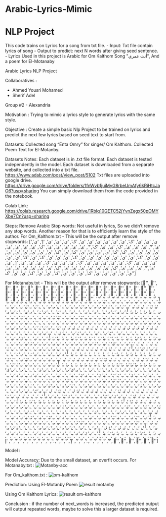 # Arabic-Lyrics-Mimic
# NLP Project 
This code trains on Lyrics for a song from txt file. - Input: Txt file contain lyrics of song - Output to predict: next N words after giving seed sentence. - Lyrics Used in this project is Arabic for Om Kalthom Song "أنت عمري", And a poem for El-Motanaby

Arabic Lyrics NLP Project

Collaboratives : 
- Ahmed Yousri Mohamed
- Sherif Adel

Group #2 - Alexandria 

Motivation : 
Trying to mimic a lyrics style to generate lyrics with the same style.   

Objective : 
Create a simple basic Nlp Project to be trained on lyrics and predict the next few lyrics based on seed text to start from.

Datasets: 
Collected song “Enta Omry” for singer/ Om Kalthom.
Collected Poem Text for El-Motanby.

Datasets Notes:
Each dataset is in .txt file format.
Each dataset is tested independently in the model.
Each dataset is downloaded from a separate website, and collected into a txt file.
https://www.adab.com/post/view_post/5102
Txt files are uploaded into google drive.
https://drive.google.com/drive/folders/1fnWvb1juiMyG8rbeUmAfy6kRiHtcJaO6?usp=sharing
You can simply download them from the code provided in the notebook. 
 
Colab Link: https://colab.research.google.com/drive/1Rblq10GETC52jYvnZegx50pOMYXbe7Cn?usp=sharing





Steps:
Remove Arabic Stop words:
Not useful in lyrics, So we didn’t remove any stop words. Another reason for that is to efficiently learn the style of the author.
For Om_Kalthom.txt - This will be the output after remove stopwords:
['ی', 'ی', 'ی', 'ک', 'ی', 'ی', 'ی', 'ی', 'ی', 'ی', 'ک', 'ی', 'ی', 'ی', 'إ', 'ی', 'ی', 'ّ', 'ی', 'ی', 'ی', 'ک', 'ی', 'ی', 'ک', 'ّ', 'ی', 'ی', 'ی', 'ی', 'ی', 'ک', 'ی', 'ی', 'ی', 'ی', 'ی', 'ی', 'ی', 'ی', 'ک', 'ک', 'ی', 'ی', 'ی', 'ی', 'ک', 'ی', 'ک', 'ی', 'ی', 'ی', 'ی', 'ی', 'ی', 'ی', 'ی', 'ک', 'ی', 'ی', 'ی', 'ی', 'ی', 'ی', 'ی', 'ک', 'ی', 'ی', 'ی', 'ک', 'ی', 'ک', 'ی', 'ی', 'ی', 'ی', 'ی', 'ک', 'ی', 'ی', 'ی', 'ی', 'ی', 'ک', 'ی', 'ی', 'ی', 'ک', 'ی', 'ی', 'ی', 'إ', 'ی', 'ی', 'ّ', 'ی', 'ی', 'ی', 'ک', 'ی', 'ی', 'ی', 'ی', 'ی', 'ی', 'ک', 'ی', 'ی', 'ی', 'ی', 'ی', 'ی', 'ی', 'ی', 'ی', 'ی', 'ی', 'ک', 'ی', 'ی', 'ی', 'ک', 'ی', 'ی', 'ک', 'ی', 'ی', 'ک']

For Motanaby.txt - This will be the output after remove stopwords:
['َ', 'َ', 'ّ', 'َ', 'ْ', 'ُ', 'ّ', 'ْ', 'َ', 'ْ', 'ُ', 'ُ', 'َ', 'ِ', 'ُ', 'َ', 'َ', 'ْ', 'ِ', 'ْ', 'َ', 'ِ', 'َ', 'ُ', 'َ', 'َ', 'ُ', 'ُ', 'َ', 'ّ', 'ِ', 'ُ', 'ُ', 'ّ', 'ً', 'َ', 'ْ', 'َ', 'َ', 'َ', 'َ', 'َ', 'َ', 'ّ', 'ُ', 'ّ', 'َ', 'ِ', 'ّ', 'ْ', 'ِ', 'ُ', 'َ', 'ُ', 'إ', 'ْ', 'َ', 'َ', 'َ', 'ْ', 'َ', 'ُ', 'َ', 'ُ', 'ّ', 'ٌ', 'ِ', 'ُ', 'ّ', 'ِ', 'ِ', 'َ', 'َ', 'ْ', 'َ', 'ّ', 'ِ', 'َ', 'ْ', 'ِ', 'ُ', 'ّ', 'َ', 'ْ', 'َ', 'ِ', 'ُ', 'ُ', 'ْ', 'ُ', 'ُ', 'َ', 'ُ', 'ُ', 'ُ', 'ِ', 'ْ', 'ِ', 'ُ', 'ْ', 'َ', 'َ', 'ٌ', 'َ', 'َ', 'َ', 'ْ', 'ُ', 'إ', 'َ', 'ْ', 'ِ', 'َ', 'ّ', 'ُ', 'ُ', 'َ', 'ُ', 'َ', 'ْ', 'َ', 'َ', 'َ', 'ِ', 'ُ', 'ّ', 'ِ', 'ِ', 'َ', 'َ', 'َ', 'َ', 'ِ', 'ّ', 'َ', 'ُ', 'َ', 'ْ', 'ُ', 'َ', 'ُ', 'ّ', 'َ', 'ّ', 'ْ', 'َ', 'ُ', 'َ', 'َ', 'ٌ', 'َ', 'ّ', 'ِ', 'َ', 'ٌ', 'َ', 'ّ', 'ِ', 'ِ', 'َ', 'ُ', 'َ', 'َ', 'ُ', 'ْ', 'ِ', 'َ', 'ْ', 'ْ', 'َ', 'َ', 'َ', 'َ', 'ُ', 'َ', 'ْ', 'َ', 'ُ', 'ُ', 'َ', 'ُ', 'َ', 'َ', 'َ', 'َ', 'َ', 'َ', 'َ', 'ً', 'َ', 'َ', 'َ', 'َ', 'ُ', 'َ', 'ُ', 'ِ', 'َ', 'ُ', 'َ', 'ٌ', 'َ', 'َ', 'َ', 'ُ', 'ُ', 'ّ', 'َ', 'ُ', 'ْ', 'َ', 'َ', 'ْ', 'ً', 'ْ', 'َ', 'َ', 'َ', 'َ', 'ً', 'َ', 'َ', 'ّ', 'َ', 'ْ', 'ِ', 'َ', 'َ', 'ِ', 'ِ', 'ِ', 'َ', 'ُ', 'َ', 'َ', 'ْ', 'َ', 'َ', 'ْ', 'ُ', 'ُ', 'ُ', 'ّ', 'ُ', 'ْ', 'َ', 'َ', 'ٍ', 'َ', 'َ', 'َ', 'َ', 'ْ', 'َ', 'ِ', 'ْ', 'ٌ', 'إ', 'َ', 'َ', 'ُ', 'َ', 'َ', 'َ', 'َ', 'َ', 'ً', 'ُ', 'ْ', 'ً', 'ِ', 'َ', 'َ', 'َ', 'ٍ', 'َ', 'َ', 'َ', 'ْ', 'ِ', 'ِ', 'ُ', 'ِ', 'ْ', 'ِ', 'َ', 'ّ', 'ِ', 'ُ', 'َ', 'َ', 'ّ', 'ِ', 'إ', 'ّ', 'ُ', 'َ', 'َ', 'َ', 'ِ', 'ُ', 'َ', 'َ', 'ْ', 'ُ', 'َ', 'َ', 'ُ', 'ُ', 'ِ', 'ُ', 'َ', 'َ', 'ٍ', 'ِ', 'ْ', 'َ', 'ِ', 'َ', 'ً', 'َ', 'َ', 'ّ', 'َ', 'ُ', 'َ', 'َ', 'ُ', 'َ', 'َ', 'ْ', 'ِ', 'َ', 'ُ', 'ّ', 'ْ', 'َ', 'ِ', 'َ', 'ِ', 'ِ', 'ِ', 'إ', 'ْ', 'َ', 'َ', 'ْ', 'ِ', 'ْ', 'َ', 'ُ', 'ْ', 'ُ', 'َ', 'ّ', 'ُ', 'َ', 'ُ', 'َ', 'ْ', 'َ', 'ُ', 'َ', 'ُ', 'ّ', 'ْ', 'َ', 'ّ', 'َ', 'ِ', 'ُ', 'ّ', 'َ', 'ُ', 'َ', 'ْ', 'َ', 'ْ', 'َ', 'ِ', 'َ', 'َ', 'ُ', 'َ', 'َ', 'َ', 'َ', 'ْ', 'َ', 'إ', 'َ', 'َ', 'ْ', 'َ', 'َ', 'ْ', 'َ', 'ِ', 'َ', 'ْ', 'ِ', 'َ', 'َ', 'ُ', 'َ', 'ُ', 'ِ', 'ْ', 'َ', 'ُ', 'ُ', 'َ', 'ْ', 'َ', 'َ', 'ِ', 'ِ', 'َ', 'َ', 'َ', 'ْ', 'َ', 'ُ', 'َ', 'ْ', 'ُ', 'َ', 'ّ', 'َ', 'َ', 'ْ', 'َ', 'ِ', 'ُ', 'َ', 'ِ', 'ٍ', 'َ', 'ّ', 'ُ', 'َ', 'ْ', 'ِ', 'ِ', 'َ', 'ِ', 'َ', 'َ', 'ْ', 'َ', 'ٌ', 'َ', 'ّ', 'َ', 'ٌ', 'َ', 'َ', 'ُ', 'إ', 'َ', 'ْ', 'َ', 'ُ', 'ُ', 'َ', 'ّ', 'ْ', 'ِ', 'ِ', 'َ', 'ً', 'َ', 'َ', 'ُ', 'ّ', 'ّ', 'ّ', 'ّ', 'ْ', 'َ', 'َ', 'ْ', 'َ', 'ِ', 'ُ', 'َ', 'ُ', 'ْ', 'َ', 'ٍ', 'ُ', 'ْ', 'َ', 'َ', 'ّ', 'َ', 'ِ', 'َ', 'ْ', 'ُ', 'َ', 'َ', 'َ', 'ٍ', 'َ', 'ْ', 'ُ', 'َ', 'َ', 'ُ', 'ِ', 'ُ', 'ّ', 'ِ', 'ِ', 'ٌ', 'َ', 'ِ', 'َ', 'ٌ', 'َ', 'ِ', 'ْ', 'ُ', 'ُ', 'َ', 'ُ', 'ُ', 'َ', 'ّ', 'ُ', 'َ', 'َ', 'َ', 'ُ', 'َ', 'ُ', 'ْ', 'َ', 'ٍ', 'ْ', 'ُ', 'َ', 'َ', 'ْ', 'َ', 'َ', 'ِ', 'ِ', 'َ', 'ْ', 'ُ', 'َ', 'َ', 'ْ', 'ُ', 'َ', 'ْ', 'ِ', 'َ', 'ْ', 'َ', 'ِ', 'ُ', 'َ', 'ْ', 'ُ', 'َ', 'ّ', 'ْ', 'ُ', 'َ', 'َ', 'ْ', 'ُ', 'َ', 'ِ', 'ُ', 'َ', 'ّ', 'ُ', 'َ', 'ّ', 'ُ', 'ْ', 'ُ', 'َ', 'َ', 'َ', 'ُ', 'َ', 'ِ', 'ْ', 'ُ', 'َ', 'َ', 'ِ', 'َ', 'َ', 'َ', 'ِ', 'ً', 'َ', 'َ', 'ّ', 'َ', 'ُ', 'ُ', 'َ', 'َ', 'ُ', 'َ', 'َ', 'ْ', 'َ', 'ِ', 'ّ', 'َ', 'َ', 'ْ', 'َ', 'ْ', 'ُ', 'َ', 'ِ', 'َ', 'ُ', 'ْ', 'ِ', 'ُ', 'ُ', 'ّ', 'َ', 'ٍ', 'َ', 'َ', 'ْ', 'َ', 'َ', 'ُ', 'َ', 'َ', 'َ', 'َ', 'َ', 'ِ', 'ُ', 'ْ', 'َ', 'ِ', 'َ', 'ٍ', 'َ', 'ْ', 'ّ', 'ْ', 'َ', 'ُ', 'ُ', 'ِ', 'ِ', 'َ', 'َ', 'ُ', 'إ', 'ْ', 'َ', 'َ', 'ّ', 'ُ', 'ُ', 'َ', 'ِ', 'ُ', 'َ', 'َ', 'َ', 'ُ', 'ْ', 'ٍ', 'إ', 'ْ', 'ُ', 'ُ', 'َ', 'ُ', 'َ', 'َ', 'ْ', 'َ', 'َ', 'َ', 'ْ', 'َ', 'َ', 'ْ', 'ُ', 'ْ', 'َ', 'َ', 'ِ', 'َ', 'ٌ', 'إ', 'ّ', 'َ', 'ِ', 'َ', 'ْ', 'ِ', 'ّ', 'ُ', 'َ', 'ِ', 'َ', 'ُ', 'َ', 'ْ', 'ُ', 'ُ', 'َ', 'َ', 'َ', 'َ', 'ْ', 'ً', 'ُ', 'ِ', 'ُ', 'ْ', 'َ', 'َ', 'ْ', 'َ', 'ُ', 'َ', 'ُ', 'َ', 'َ', 'َ', 'َ', 'ُ', 'َ', 'َ', 'َ', 'ّ', 'َ', 'ْ', 'َ', 'َ', 'ّ', 'َ', 'ّ', 'َ', 'ِ', 'ّ', 'ُ', 'َ', 'َ', 'َ', 'ُ', 'َ', 'ْ', 'َ', 'َ', 'َ', 'َ', 'َ', 'ِ', 'ُ', 'ُ', 'ُ', 'ُ', 'ُ', 'ّ', 'إ', 'َ', 'ْ', 'ِ', 'ْ', 'َ', 'ُ', 'ّ', 'ِ', 'َ', 'ُ', 'َ', 'ّ', 'َ', 'َ', 'َ', 'ّ', 'َ', 'َ', 'ْ', 'َ', 'َ', 'ٍ', 'َ', 'ْ', 'َ', 'ِ', 'ّ', 'َ', 'ّ', 'َ', 'ُ', 'ّ', 'ُ', 'ُ', 'ُ', 'َ', 'ِ', 'ْ', 'َ', 'َ', 'ْ', 'َ', 'ُ', 'َ', 'ً', 'َ', 'ْ', 'َ', 'ِ', 'ِ', 'َ', 'َ', 'ْ', 'ُ', 'َ', 'ّ', 'َ', 'ْ', 'َ', 'ّ', 'ْ', 'ُ', 'ُ', 'ْ', 'َ', 'َ', 'ُ', 'إ', 'َ', 'َ', 'ّ', 'ْ', 'َ', 'َ', 'ْ', 'ٍ', 'َ', 'َ', 'َ', 'َ', 'ُ', 'ْ', 'ُ', 'ِ', 'َ', 'ُ', 'ْ', 'ّ', 'ِ', 'َ', 'ُ', 'ُ', 'َ', 'ّ', 'ُ', 'ِ', 'ِ', 'َ', 'ٌ', 'َ', 'َ', 'ِ', 'ِ', 'َ', 'َ', 'ّ', 'ُ', 'َ', 'ِ', 'ُ', 'إ', 'ُ', 'َ', 'ِ', 'ُ', 'َ', 'َ', 'ّ', 'ُ', 'َ', 'ّ', 'َ', 'ْ', 'ُ', 'َ', 'َ', 'َ', 'َ', 'ٌ', 'ُ', 'ْ', 'ُ', 'ُ', 'ِ', 'َ', 'ٌ', 'ِ', 'ّ', 'َ', 'َ', 'ُ', 'ّ', 'َ', 'ْ', 'ٍ', 'َ', 'ُ', 'ُ', 'ّ', 'ْ', 'َ', 'ِ', 'ْ', 'ِ', 'َ', 'ٌ', 'َ', 'ُ', 'ُ', 'ِ', 'َ', 'َ', 'ُ', 'ْ', 'ٌ', 'َ', 'َ', 'َ', 'ُ', 'َ', 'ِ', 'ُ', 'َ', 'إ', 'ّ', 'ّ', 'ُ', 'ِ', 'َ', 'ٌ', 'ُ', 'ّ', 'َ', 'ّ', 'ُ', 'ّ', 'َ', 'إ', 'ّ', 'ّ', 'ُ', 'َ', 'ِ', 'ُ']

Model : 


Model Accuracy:
Due to the small dataset, an overfit occurs.
For Motanaby.txt :
![Motanby-acc](https://user-images.githubusercontent.com/66730765/145725362-7e4d6cbb-f4b0-40e6-841f-14a0422443d7.PNG)

For Om_kalthom.txt :
![om-kalthom](https://user-images.githubusercontent.com/66730765/145725377-8017ddae-7227-4b8a-99a0-8e96419910ba.PNG)


Prediction:
Using El-Motanby Poem 
![result motanby](https://user-images.githubusercontent.com/66730765/145725425-5286bc59-8cdd-4716-96eb-4604a3e908dd.PNG)

Using Om Kalthom Lyrics:
![result om-kalthom](https://user-images.githubusercontent.com/66730765/145725383-d51a4891-10b5-49a1-bf19-1538dc3db9c2.PNG)

Conclusion : 
if the number of next_words is increased, the predicted output will output repeated words, maybe to solve this a larger dataset is required.

